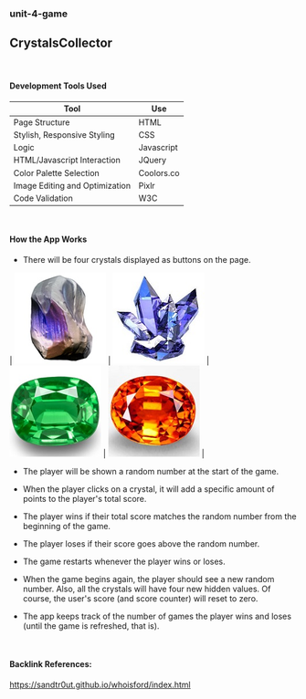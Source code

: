 ### unit-4-game
## CrystalsCollector

<br>

#### Development Tools Used
Tool | Use
---- | ---
Page Structure | HTML
Stylish, Responsive Styling | CSS
Logic | Javascript
HTML/Javascript Interaction | JQuery
Color Palette Selection | Coolors.co
Image Editing and Optimization | Pixlr
Code Validation | W3C
<br>

#### How the App Works
 * There will be four crystals displayed as buttons on the page.
 
 |  ![ArgonCrystal](assets/images/ArgonCrystal.jpg)  |  ![blueCrystal](assets/images/blueCrystal.jpg)  |  ![greenCrystal](assets/images/greenCrystal.jpg)  |  ![orangeCrystal](assets/images/orangeCrystal.jpg)  |

 * The player will be shown a random number at the start of the game.

 * When the player clicks on a crystal, it will add a specific amount of points to the player's total score. 

 * The player wins if their total score matches the random number from the beginning of the game.

 * The player loses if their score goes above the random number.

 * The game restarts whenever the player wins or loses.

 * When the game begins again, the player should see a new random number. Also, all the crystals will have four new hidden values. Of course, the user's score (and score counter) will reset to zero.

 * The app keeps track of the number of games the player wins and loses (until the game is refreshed, that is).
 
 <br>
 
 #### Backlink References:
 https://sandtr0ut.github.io/whoisford/index.html
